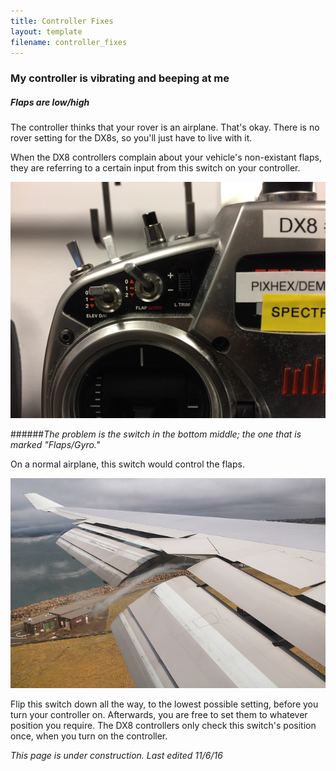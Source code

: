 ```yaml
---
title: Controller Fixes
layout: template
filename: controller_fixes 
--- 
```


### My controller is vibrating and beeping at me

##### Flaps are low/high

The controller thinks that your rover is an airplane. That's okay.
There is no rover setting for the DX8s, so you'll just have to live with it.

When the DX8 controllers complain about your vehicle's non-existant flaps, they are referring to a certain input from this switch on your controller. 

![Flapswitch](images/flap_switch.JPG)

######*The problem is the switch in the bottom middle; the one that is marked "Flaps/Gyro."*

On a normal airplane, this switch would control the flaps.

![Flaps](images/flap.jpg)

Flip this switch down all the way, to the lowest possible setting, before you turn your controller on. Afterwards, you are free to set them to whatever position you require. The DX8 controllers only check this switch's position once, when you turn on the controller.

*This page is under construction. Last edited 11/6/16*
